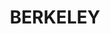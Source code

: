 ---
lastmod: '2025-04-06T06:05:20+00:00'
latitude: -34.48494
layout: suburb
longitude: 150.840792
postcode: '2506'
state: NSW
title: BERKELEY
url: /nsw/berkeley/
---